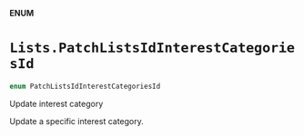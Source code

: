**ENUM**

# `Lists.PatchListsIdInterestCategoriesId`

```swift
enum PatchListsIdInterestCategoriesId
```

Update interest category

Update a specific interest category.
